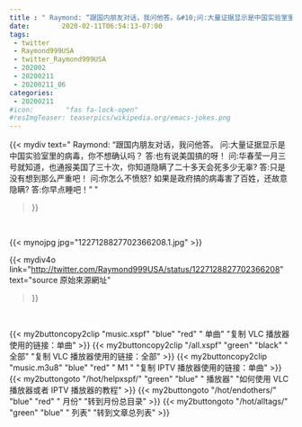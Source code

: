 ```yaml
---
title : " Raymond: “跟国内朋友对话，我问他答。&#10;问:大量证据显示是中国实验室里的病毒，你不想确认吗？&#10;答:也有说美国搞的呀！&#10;问:华春莹一月三号就知道，也通报美国了三十次，你知道隐瞒了二十多天会死多少无辜?&#10;答:只是没有想到那么严重吧！&#10;问:你怎么不愤怒? 如果是政府搞的病毒害了百姓，还故意隐瞒?&#10;答:你早点睡吧！”  "
date:        2020-02-11T06:54:13-07:00
tags:
 - twitter
 - Raymond999USA
 - twitter_Raymond999USA
 - 202002
 - 20200211
 - 20200211_06
categories:
 - 20200211
#icon:        "fas fa-lock-open"
#resImgTeaser: teaserpics/wikipedia.org/emacs-jokes.png
---
```


{{< mydiv text=" Raymond: “跟国内朋友对话，我问他答。&#10;问:大量证据显示是中国实验室里的病毒，你不想确认吗？&#10;答:也有说美国搞的呀！&#10;问:华春莹一月三号就知道，也通报美国了三十次，你知道隐瞒了二十多天会死多少无辜?&#10;答:只是没有想到那么严重吧！&#10;问:你怎么不愤怒? 如果是政府搞的病毒害了百姓，还故意隐瞒?&#10;答:你早点睡吧！”  "
>}}
<br>


 {{< mynojpg jpg="1227128827702366208.1.jpg" >}}<br> 



{{< mydiv4o link="http://twitter.com/Raymond999USA/status/1227128827702366208"
text="source 原始來源網址"
>}}


<br>



{{< my2buttoncopy2clip "music.xspf"        "blue"   "red"    " 单曲"  "复制 VLC 播放器使用的链接：单曲" >}} {{< my2buttoncopy2clip "/all.xspf"         "green"  "black"  " 全部"  "复制 VLC 播放器使用的链接：全部" >}} {{< my2buttoncopy2clip "music.m3u8"        "blue"   "red"    " M1 "    "复制 IPTV 播放器使用的链接：单曲" >}} {{< my2buttongoto      "/hot/helpxspf/"    "green"  "blue"   " 播放器" "如何使用 VLC 播放器或者 IPTV 播放器的教程" >}} {{< my2buttongoto      "/hot/endothers/"   "blue"   "red"    " 月份"   "转到月份总目录" >}} {{< my2buttongoto      "/hot/alltags/"     "green"  "blue"   " 列表"   "转到文章总列表" >}} 
